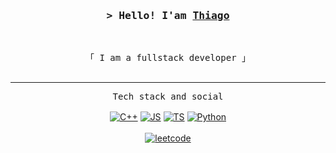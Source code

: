 <h3 align="center">
        <samp>&gt; Hello! I'am
                <b><a target="_blank" href="#">Thiago</a></b>
        </samp>
</h3>
<br>

<p align="center">
        <!-- Organisation  -->
        <samp>
                「 I am a fullstack developer 」
                <br>
                <br>
        </samp>
        <hr>
</p>
<p align="center">
        <samp>
        Tech stack and social
        <br>
        <br>
        </samp>
        <!-- Tech Stack -->
        <a href="https://github.com/ThiaudioTT?tab=repositories"><img alt="C++" src="https://img.shields.io/badge/C%2B%2B-00599C?style=for-the-badge&logo=c%2B%2B&logoColor=white"></a>
        <a href="https://github.com/ThiaudioTT?tab=repositories"><img alt="JS" src="https://img.shields.io/badge/JavaScript-323330?style=for-the-badge&logo=javascript&logoColor=F7DF1E"></a>
        <a href="https://github.com/ThiaudioTT?tab=repositories"><img alt="TS" src="https://img.shields.io/badge/TypeScript-007ACC?style=for-the-badge&logo=typescript&logoColor=white"></a>
        <a href="https://github.com/ThiaudioTT?tab=repositories"><img alt="Python" src="https://img.shields.io/badge/Python-FFD43B?style=for-the-badge&logo=python&logoColor=blue"></a>
        <br>
        <br>
        <a href="https://leetcode.com/ThiaudioTT/"><img alt="leetcode" src="https://img.shields.io/badge/-LeetCode-000000?style=for-the-badge&logo=LeetCode&logoColor=yellow">
        </a>
</p>
<!--
<img src="img/reisen.jpg" style="border-radius: 9px; align=center; width=200px">
-->
